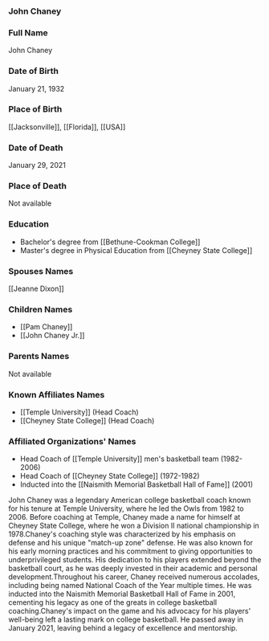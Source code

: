 ### John Chaney

### Full Name

John Chaney

### Date of Birth

January 21, 1932

### Place of Birth

[[Jacksonville]], [[Florida]], [[USA]]

### Date of Death

January 29, 2021

### Place of Death

Not available

### Education

- Bachelor's degree from [[Bethune-Cookman College]]
- Master's degree in Physical Education from [[Cheyney State College]]

### Spouses Names

[[Jeanne Dixon]]

### Children Names

- [[Pam Chaney]]
- [[John Chaney Jr.]]

### Parents Names

Not available

### Known Affiliates Names

- [[Temple University]] (Head Coach)
- [[Cheyney State College]] (Head Coach)

### Affiliated Organizations' Names

- Head Coach of [[Temple University]] men's basketball team (1982-2006)
- Head Coach of [[Cheyney State College]] (1972-1982)
- Inducted into the [[Naismith Memorial Basketball Hall of Fame]] (2001)

John Chaney was a legendary American college basketball coach known for his tenure at Temple University, where he led the Owls from 1982 to 2006. Before coaching at Temple, Chaney made a name for himself at Cheyney State College, where he won a Division II national championship in 1978.Chaney's coaching style was characterized by his emphasis on defense and his unique "match-up zone" defense. He was also known for his early morning practices and his commitment to giving opportunities to underprivileged students. His dedication to his players extended beyond the basketball court, as he was deeply invested in their academic and personal development.Throughout his career, Chaney received numerous accolades, including being named National Coach of the Year multiple times. He was inducted into the Naismith Memorial Basketball Hall of Fame in 2001, cementing his legacy as one of the greats in college basketball coaching.Chaney's impact on the game and his advocacy for his players' well-being left a lasting mark on college basketball. He passed away in January 2021, leaving behind a legacy of excellence and mentorship.